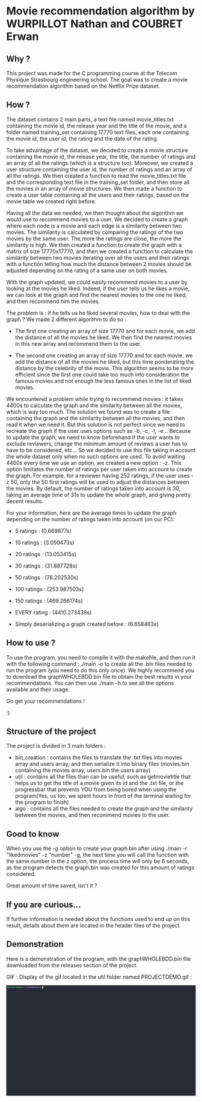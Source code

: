 # Movie recommendation algorithm by WURPILLOT Nathan and COUBRET Erwan

## Why ?

This project was made for the C programming course at the Telecom Physique Strasbourg engineering school. The goal was to create a movie recommendation algorithm based on the Netflix Prize dataset.

## How ?

The dataset contains 2 main parts, a text file named movie_titles.txt containing the movie id, the release year and the title of the movie, and a folder named training_set containing 17770 text files, each one containing the movie id, the user id, the rating and the date of the rating.

To take advantage of the dataset, we decided to create a movie structure containing the movie id, the release year, the title, the number of ratings and an array of all the ratings (which is a structure too). Moreover, we created a user structure containing the user id, the number of ratings and an array of all the ratings.
We then created a function to read the movie_titles.txt file and the corresponding text file in the training_set folder, and then store all the movies in an array of movie structures.
We then made a function to create a user table containing all the users and their ratings, based on the movie table we created right before.

Having all the data we needed, we then thought about the algorithm we would use to recommend movies to a user. We decided to create a graph where each node is a movie and each edge is a similarity between two movies. The similarity is calculated by comparing the ratings of the two movies by the same user. The more the ratings are close, the more the similarity is high.
We then created a function to create the graph with a matrix of size 17770x17770, and then we created a function to calculate the similarity between two movies iterating over all the users and their ratings with a function telling how much the distance between 2 movies should be adjusted depending on the rating of a same user on both movies.

With the graph updated, we could easily recommend movies to a user by looking at the movies he liked. Indeed, if the user tells us he likes a movie, we can look at the graph and find the nearest movies to the one he liked, and then recommend him the movies. 

The problem is : if he tells us he liked several movies, how to deal with the graph ? 
We made 2 different algorithm to do so :
- The first one creating an array of size 17770 and for each movie, we add the distance of all the movies he liked. We then find the nearest movies in this new array and recommend them to the user.

- The second one creating an array of size 17770 and for each movie, we add the distance of all the movies he liked, but this time ponderating the distance by the celebrity of the movie. This algorithm seems to be more efficient since the first one could take too much into consideration the famous movies and not enough the less famous ones in the list of liked movies.

We encountered a problem while trying to recommend movies : it takes 4400s to calculate the graph and the similarity between all the movies, which is way too much. 
The solution we found was to create a file containing the graph and the similarity between all the movies, and then read it when we need it.
But this solution is not perfect since we need to recreate the graph if the user uses options such as -b, -c, -l, -e... Because to update the graph, we need to know beforehand if the user wants to exclude reviewers, change the minimum amount of reviews a user has to have to be considered, etc... 
So we decided to use this file taking in account the whole dataset only when no such options are used.
To avoid waiting 4400s every time we use an option, we created a new option : -z. This option limitates the number of ratings per user taken into account to create the graph. For example, for a reviewer having 252 ratings, if the user uses -z 50, only the 50 first ratings will be used to adjust the distances between the movies.
By default, the number of ratings taken into account is 30, taking an average time of 31s to update the whole graph, and giving pretty decent results.

For your information, here are the average times to update the graph depending on the number of ratings taken into account (on our PC):
- 5 ratings : (0.669877s)
- 10 ratings : (3.050473s)
- 20 ratings : (13.053415s)
- 30 ratings : (31.887728s)
- 50 ratings : (78.202530s)
- 100 ratings : (253.987503s)
- 150 ratings : (469.266174s)

- EVERY rating : (4410.273438s)

- Simply deserializing a graph created before : (6.658463s)

## How to use ?

To use the program, you need to compile it with the makefile, and then run it with the following command :
./main -o to create all the .bin files needed to run the program (you need to do this only once). We highly recommend you to download the graphWHOLEBDD.bin file to obtain the best results in your recommendations.
You can then use ./main -h to see all the options available and their usage.

Go get your recommendations !

:)

## Structure of the project

The project is divided in 3 main folders :
- bin_creation : contains the files to translate the .txt files into movies array and users array, and then serialize it into binary files (movies.bin containing the movies array, users.bin the users array)
- util : contains all the files than can be useful, such as getmovietitle that helps us to get the title of a movie given its id and the .txt file, or the progressbar that prevents YOU from being bored when using the program(Yes, us too, we spent hours in front of the terminal waiting for the program to finish)
- algo : contains all the files needed to create the graph and the similarity between the movies, and then recommend movies to the user.


## Good to know

When you use the -g option to create your graph.bin after using ./main -r "likedmovies" -z "number" -g, the next time you will call the function with the same number in the z option, the process time will only be 6 seconds, as the program detects the graph.bin was created for this amount of ratings considered.

Great amount of time saved, isn't it ?

## If you are curious...
If further information is needed about the functions used to end up on this result, details about them are located in the header files of the project.

## Demonstration

Here is a demonstration of the program, with the graphWHOLEBDD.bin file downloaded from the releases section of the project.

GIF :
Display of the gif located in the util folder named PROJECTDEMO.gif :

![Alt Text](util/PROJECTDEMO.gif)








